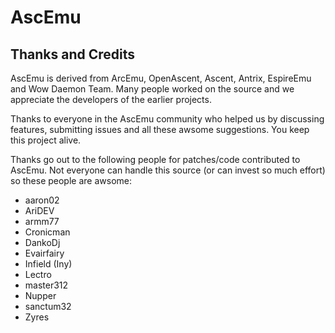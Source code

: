 # AscEmu
## Thanks and Credits

AscEmu is derived from ArcEmu, OpenAscent, Ascent, Antrix, EspireEmu and 
Wow Daemon Team. Many people worked on the source and we appreciate the
developers of the earlier projects.

Thanks to everyone in the AscEmu community who helped us by discussing features,
submitting issues and all these awsome suggestions. You keep this project alive.

Thanks go out to the following people for patches/code contributed to AscEmu.
Not everyone can handle this source (or can invest so much effort) so these
people are awsome:

- aaron02
- AriDEV
- armm77
- Cronicman
- DankoDj
- Evairfairy
- Infield (Iny)
- Lectro
- master312
- Nupper
- sanctum32
- Zyres
